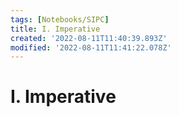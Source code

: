 ```yaml
---
tags: [Notebooks/SIPC]
title: I. Imperative
created: '2022-08-11T11:40:39.893Z'
modified: '2022-08-11T11:41:22.078Z'
---
```


# I. Imperative
